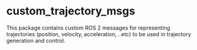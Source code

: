 # custom_trajectory_msgs
This package contains custom ROS 2 messages for representing trajectories (position, velocity, acceleration, ..etc) to be used in trajectory generation and control.